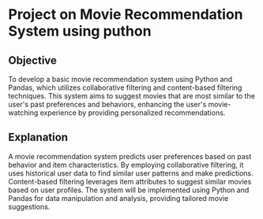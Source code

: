 # Project on Movie Recommendation System using puthon
## Objective
To develop a basic movie recommendation system using Python and Pandas, which utilizes collaborative filtering and content-based filtering techniques. This system aims to suggest movies that are most similar to the user's past preferences and behaviors, enhancing the user's movie-watching experience by providing personalized recommendations.

## Explanation
A movie recommendation system predicts user preferences based on past behavior and item characteristics. By employing collaborative filtering, it uses historical user data to find similar user patterns and make predictions. Content-based filtering leverages item attributes to suggest similar movies based on user profiles. The system will be implemented using Python and Pandas for data manipulation and analysis, providing tailored movie suggestions.
